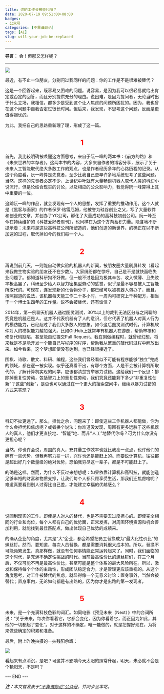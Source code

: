 ```yaml
---
title: 你的工作会被替代吗？
date: 2020-07-19 09:51:00+08:00
badges:
- 公众号
categories: [不靠谱颜论]
tags: [AI]
slug: will-your-job-be-replaced
---
```


---

**导言：** 会！但那又怎样呢？

---

<img src="/images/2020/0719/keyboard.jpg" style="max-width:500px"/>

最近，有不止一位朋友，分别问过我同样的问题：你的工作是不是很难被替代？

这是一个回答起来，既容易又困难的问题。说容易，是因为我可以很轻易就给出肯定或否定的回答，而且分别提供充分的理由。说困难，是因为提问者，无论当时出于什么立场，我相信，都多少是受到这个让人焦虑的问题所困扰的。因为，我也曾在这个问题中自我否定过很长时间。但后来，我发现，不思考这个问题，反而是更值得担忧的。

为此，我把自己的思路重新理了理，形成了这一篇。

<h2 style="text-align:center;color:red;font-size:24px">1</h2>

首先，我比较明确被唤醒这方面思考，来自于阮一峰的两本书：《前方的路》和《未来世界的幸存者》。这两本书的内容，大多来自作者的博客分享，展示了关于未来人工智能取代绝大多数工作的观点，也是作者经历多年的心路历程的记录。从这个角度看，阮一峰算是先觉者，至少比我自己更早许多地系统思考了这些问题。当然，这样的先觉者必定不少，上世纪中叶就有大量畅谈机器人取代人类的科幻小说流行，但是论结合现实的讨论，以及相应的公众影响力，我觉得阮一峰算得上其中重要的一位。

追踪阮一峰的作品，就会发现有一个人的思想，发挥了重要的推动作用。这个人就是《黑客与画家》的作者保罗·格雷厄姆，他被誉为硅谷创业之父，写了大量软件和创业的文章，并创办了YC公司，孵化了大量成功的高科技初创公司。阮一峰至今在持续维护的《科技爱好者周刊》，也同样在为这个方向蓄积力量。隐含地不断提示着：未来将是这些高科技公司所塑造的，他们创造的新世界，的确正在以不断加速的过程，取代掉如今的我们每一个人。

<h2 style="text-align:center;color:red;font-size:24px">2</h2>

再说到前几天，一则能自动做实验的机器人的新闻，被朋友圈大量刷屏转发（看起来我做生物实验的朋友还不在少数）。大家纷纷都在惊呼，自己是不是就快面临失业问题了。都知道科研狗不好做，但一般不过是因为极其辛苦、收入微薄、且失败率极高罢了，科研至少给人以智力密集型劳动的感觉，似乎是最不容易被人工智能所取代的。可现在，连发现新的化合物分子，都已经可以被机器人包办了，而且，按照报道的说法，该机器每天能工作二十多小时，一周内可研究上千种配方，相当于一个博士生四年的工作量。说不会被替代，还有谁信？

2014年，第一例聊天机器人通过图灵测试，30%以上的裁判无法区分与之闲聊的究竟是机器还是人。这并不代表机器有了人的意识，但它代表了机器人对真人行为的模仿能力，已经超过了我们大多数人的想象。如今这后图灵测试时代，计算机软件对人的模拟能力越加强大。比如GitHub上就常年有机器人在游走，帮助审核和修复代码缺陷，甚至能自动提交Pull Request。我在刚做编程时，就曾经幻想，将来我是不是能开发一个能自己写程序的程序，帮助我从繁重的敲代码过程中解放出来。如今看来，这个梦想即使没有达到，也已经很接近了。

围棋、诗歌、散文、科研、编程，这些我们曾经看似不可能有程序能够“独立”完成的领域，都在逐一被实现。似乎还真看不出，有哪个方面，人是不会被计算机所取代的。了解计算机实现的同学，应该都清楚穷举暴力试错。这给我们一个反思：排除掉重复性劳动，包括智力上的重复性劳动，我们究竟还能剩下多少“非重复性创新”？这些“创新”，是否也可以通过在一个更大的搜索空间中，继续以暴力试错的方式来实现？

<h2 style="text-align:center;color:red;font-size:24px">3</h2>

科幻不扯更远了。那么，担忧之余，问题来了：即使这些工作机器人都能做，你为什么会担忧和焦虑呢？或者换个说法：你难道没发现，周围有更多远胜于这些机器人的真人，他们才更直接地、“智能”地、而非“人工”地替代你吗？可为什么你没有更担心呢？

当然，你也许会说，周围的真人，充其量工作效率也就比我高一点点，也许他们的确有一些优势，但我再努力拼一拼，兴许也还是能赶上的。而要说计算机，往往都是超出好几个数量级的绝对优势，恐怕我穷尽这一辈子，都是不可能赶上了。

的确是这样。然而，为什么不反过来想想呢：如果依靠计算机和高科技，就能创造足够丰裕的财富和物质支撑，让我们每个人都只顾享受生活，那我们还焦虑啥呢？难道真要看到别人过得比自己差，才能建立幸福的优越感么？

<h2 style="text-align:center;color:red;font-size:24px">4</h2>

说回到现实的工作。即使是人对人的替代，也是不需要去过度担心的。即使完全相同的行业和岗位，每个人都有自己的优势面，正常发挥，对周围环境资源和机会善加利用，就能找到最佳匹配点，做出体现自己优势的成绩来。

的确从企业的角度，尤其是“大”企业，都会希望把员工替换成为“最大化性价比”的螺丝钉。然而，要知道，每次人员替换，都是需要消耗很大成本的。所以，替换不可能频繁发生，真那样做，就没有任何事情能正常运转起来了。同时，我们面临的这个时代，是充满不确定性挑战的时代。当前最高性价比的螺丝钉们，在三个月后，不仅可能不再是最高性价比，甚至可能是整个体系的最大风险所在。所以，激发和保持每个个体的主动性，形成团队稳定合力，才是管理更应该重视的。从这个角度思考，对工作被替代的焦虑，就显得像一个无意义讨论：置身事外，当然会被替代；置身事内，无论如何都是有出路的，因为你才是出路的第一发现者。

<h2 style="text-align:center;color:red;font-size:24px">5</h2>

未来，是一个充满科技色彩的词汇。如同电影《预见未来（Next）》中的台词所说：“关于未来，每次你看着它，它都会变化，因为你看着它，而正因为如此，其他的一切都起了变化”。对于这样的不确定，唯一能做的，就是把握好现在，为将来做些确定的积累和准备。

最后，附上昨晚拍摄的一抹残阳余辉：

<img src="/images/2020/0719/river-view.jpg" style="max-width:500px"/>

看起来有点消沉，是吧？可这并不影响今天太阳的照常升起，明天，未必就不会是个艳阳天，不是吗？

<div class="p-5 text-center">--- END ---</div>

<i><b>注：</b>本文首发表于[“不靠谱颜论”公众号](https://mp.weixin.qq.com/s/UrffeZuRKc7FrBwK4ltfSQ)，并同步至本站。</i>
